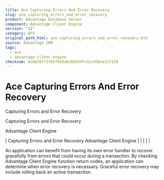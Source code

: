 ```yaml
---
title: Ace Capturing Errors And Error Recovery
slug: ace_capturing_errors_and_error_recovery
product: Advantage Database Server
component: Advantage Client Engine
version: "12"
category: API
original_path_html: ace_capturing_errors_and_error_recovery.htm
source: Advantage CHM
tags:
  - ace
  - advantage-client-engine
checksum: 9cb6287f370374d3a0c6d254fc42c95bce31f158
---
```


# Ace Capturing Errors And Error Recovery

Capturing Errors and Error Recovery

Capturing Errors and Error Recovery

Advantage Client Engine

| Capturing Errors and Error Recovery  Advantage Client Engine |  |  |  |  |

An application can benefit from having its own error handler to recover gracefully from errors that could occur during a transaction. By checking Advantage Client Engine function return codes, an application can determine when error recovery is necessary. Graceful error recovery may include rolling back an active transaction.
